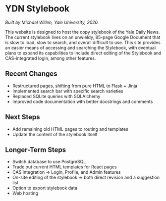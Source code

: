 # YDN Stylebook
*Built by Michael Willen, Yale University, 2026.*

This website is designed to host the copy stylebook of the Yale Daily News. The current stylebook lives on an unwieldy, 85-page Google Document that is slow to load, slow to search, and overall difficult to use. This site provides an easier means of accessing and searching the Stylebook, with eventual plans to expand its capabilities to include direct editing of the Stylebook and CAS-integrated login, among other features.

## Recent Changes

* Restructured pages, shifting from pure HTML to Flask + Jinja
* Implemented search bar with specific search varieties
* Replaced SQLite queries with SQLAlchemy
* Improved code documentation with better docstrings and comments

## Next Steps

* Add remaining old HTML pages to routing and templates
* Update the content of the stylebook itself

## Longer-Term Steps

* Switch database to use PostgreSQL
* Trade out current HTML templates for React pages
* CAS Integration => Login, Profile, and Admin features
* On-site editing of the stylebook => both direct revision and a suggestion list
* Option to export stylebook data
* Web hosting
